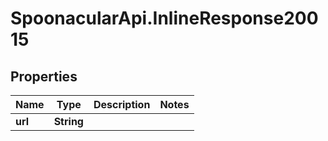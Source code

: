 # SpoonacularApi.InlineResponse20015

## Properties

Name | Type | Description | Notes
------------ | ------------- | ------------- | -------------
**url** | **String** |  | 


